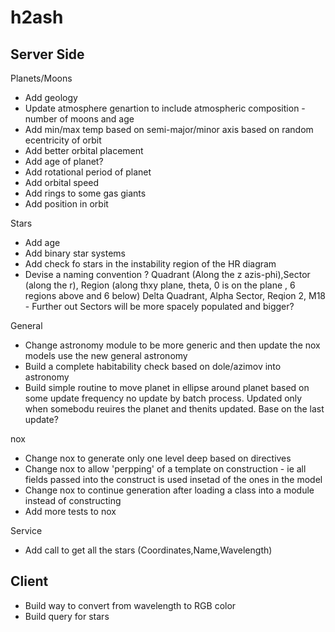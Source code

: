 h2ash
=====

Server Side
-----------
Planets/Moons
* Add geology
* Update atmosphere genartion to include atmospheric composition - number of moons and age
* Add min/max temp based on semi-major/minor axis based on random ecentricity of orbit
* Add better orbital placement
* Add age of planet?
* Add rotational period of planet
* Add orbital speed 
* Add rings to some gas giants
* Add position in orbit

Stars
* Add age
* Add binary star systems
* Add check fo stars in the instability region of the HR diagram
* Devise a naming convention ?  Quadrant (Along the z azis-phi),Sector (along the r), Region (along thxy plane, theta, 0 is on the plane , 6 regions above and 6 below)
  Delta Quadrant, Alpha Sector, Reqion 2, M18 - Further out Sectors will be more spacely populated and bigger?


General
* Change astronomy module to be more generic and then update the nox models use the new general astronomy
* Build a complete habitability check based on dole/azimov into astronomy
* Build simple routine to move planet in ellipse around planet based on some update frequency no update by batch process. Updated only when somebodu reuires the planet and thenits updated. Base on the last update?

nox
* Change nox to generate only one level deep based on directives
* Change nox to allow 'perpping' of a template on construction - ie all fields passed into the construct is used insetad of the ones in the model
* Change nox to continue generation after loading a class into a module instead of constructing
* Add more tests to nox

Service
* Add call to get all the stars (Coordinates,Name,Wavelength) 

Client
------
* Build way to convert from wavelength to RGB color
* Build query for stars 


